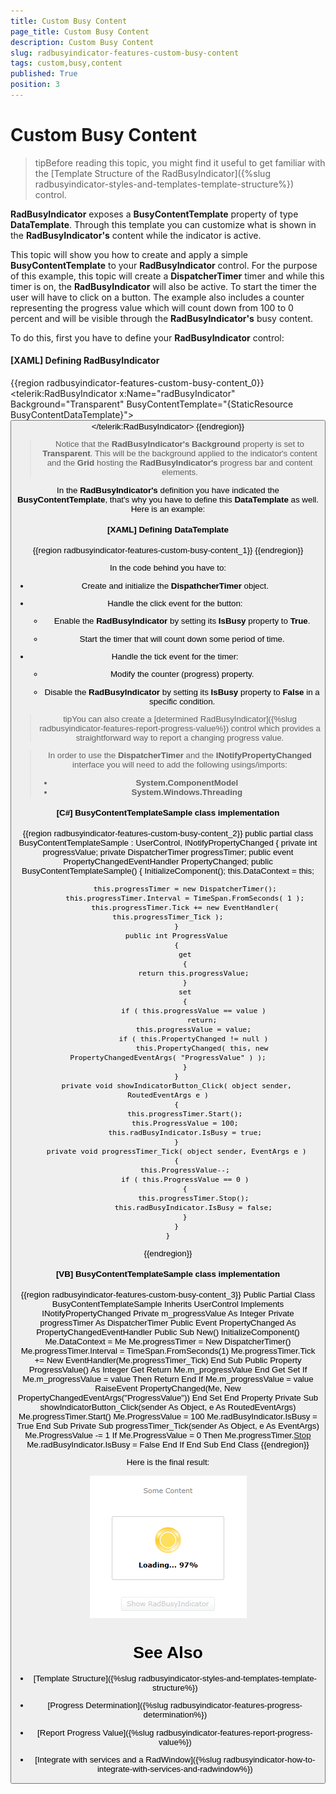 ```yaml
---
title: Custom Busy Content
page_title: Custom Busy Content
description: Custom Busy Content
slug: radbusyindicator-features-custom-busy-content
tags: custom,busy,content
published: True
position: 3
---
```


# Custom Busy Content

>tipBefore reading this topic, you might find it useful to get familiar with the [Template Structure of the RadBusyIndicator]({%slug radbusyindicator-styles-and-templates-template-structure%}) control.

__RadBusyIndicator__ exposes a __BusyContentTemplate__ property of type __DataTemplate__. Through this template you can customize what is shown in the __RadBusyIndicator's__ content while the indicator is active.

This topic will show you how to create and apply a simple __BusyContentTemplate__ to your __RadBusyIndicator__ control. For the purpose of this example, this topic will create a __DispatcherTimer__ timer and while this timer is on, the __RadBusyIndicator__ will also be active. To start the timer the user will have to click on a button. The example also includes a counter representing the progress value which will count down from 100 to 0 percent and will be visible through the __RadBusyIndicator's__ busy content.

To do this, first you have to define your __RadBusyIndicator__ control:

#### __[XAML] Defining RadBusyIndicator__

{{region radbusyindicator-features-custom-busy-content_0}}
	<telerik:RadBusyIndicator x:Name="radBusyIndicator"
	                          Background="Transparent"
	                          BusyContentTemplate="{StaticResource BusyContentDataTemplate}">
	    <Grid>
	         <TextBlock Text="Some Content"
	                    TextAlignment="Center" />
	         <Button Content="Show RadBusyIndicator"
	                 VerticalAlignment="Bottom"
	                 Click="showIndicatorButton_Click"
	                 Width="150" />
	    </Grid>
	</telerik:RadBusyIndicator>
{{endregion}}

>Notice that the __RadBusyIndicator's Background__ property is set to __Transparent__. This will be the background applied to the indicator's content and the __Grid__ hosting the __RadBusyIndicator's__ progress bar and content elements.

In the __RadBusyIndicator's__ definition you have indicated the __BusyContentTemplate__, that's why you have to define this __DataTemplate__ as well. Here is an example:

#### __[XAML] Defining DataTemplate__

{{region radbusyindicator-features-custom-busy-content_1}}
	<DataTemplate x:Key="BusyContentDataTemplate">
	    <StackPanel Orientation="Horizontal"
	                DataContext="{Binding DataContext, ElementName=radBusyIndicator}">
	        <TextBlock Text="Loading... "
	                   FontWeight="Bold" />
	        <TextBlock Text="{Binding ProgressValue}"
	                   FontWeight="Bold" />
	        <TextBlock Text="%"
	                   FontWeight="Bold" />
	    </StackPanel>
	</DataTemplate>
{{endregion}}

In the code behind you have to:

* Create and initialize the __DispathcherTimer__ object.

* Handle the click event for the button:

	* Enable the __RadBusyIndicator__ by setting its __IsBusy__ property to __True__.

	* Start the timer that will count down some period of time.

* Handle the tick event for the timer:

	* Modify the counter (progress) property.

	* Disable the __RadBusyIndicator__ by setting its __IsBusy__ property to __False__ in a specific condition.

>tipYou can also create a [determined RadBusyIndicator]({%slug radbusyindicator-features-report-progress-value%}) control which provides a straightforward way to report a changing progress value.

>In order to use the __DispatcherTimer__ and the __INotifyPropertyChanged__ interface you will need to add the following usings/imports: 
>* __System.ComponentModel__
>* __System.Windows.Threading__

#### __[C#] BusyContentTemplateSample class implementation__

{{region radbusyindicator-features-custom-busy-content_2}}
	public partial class BusyContentTemplateSample : UserControl, INotifyPropertyChanged
	{
	    private int progressValue;
	    private DispatcherTimer progressTimer;
	    public event PropertyChangedEventHandler PropertyChanged;
	    public BusyContentTemplateSample()
	    {
	        InitializeComponent();
	        this.DataContext = this;
	
	        this.progressTimer = new DispatcherTimer();
	        this.progressTimer.Interval = TimeSpan.FromSeconds( 1 );
	        this.progressTimer.Tick += new EventHandler( this.progressTimer_Tick );
	    }
	    public int ProgressValue
	    {
	        get
	        {
	            return this.progressValue;
	        }
	        set
	        {
	            if ( this.progressValue == value )
	                return;
	            this.progressValue = value;
	            if ( this.PropertyChanged != null )
	                this.PropertyChanged( this, new PropertyChangedEventArgs( "ProgressValue" ) );
	        }
	    }
	    private void showIndicatorButton_Click( object sender, RoutedEventArgs e )
	    {
	        this.progressTimer.Start();
	        this.ProgressValue = 100;
	        this.radBusyIndicator.IsBusy = true;
	    }
	    private void progressTimer_Tick( object sender, EventArgs e )
	    {
	        this.ProgressValue--;
	        if ( this.ProgressValue == 0 )
	        {
	            this.progressTimer.Stop();
	            this.radBusyIndicator.IsBusy = false;
	        }
	    }
	}
{{endregion}}

#### __[VB] BusyContentTemplateSample class implementation__

{{region radbusyindicator-features-custom-busy-content_3}}
	Public Partial Class BusyContentTemplateSample
	 Inherits UserControl
	 Implements INotifyPropertyChanged
	 Private m_progressValue As Integer
	 Private progressTimer As DispatcherTimer
	 Public Event PropertyChanged As PropertyChangedEventHandler
	 Public Sub New()
	  InitializeComponent()
	  Me.DataContext = Me
	  Me.progressTimer = New DispatcherTimer()
	  Me.progressTimer.Interval = TimeSpan.FromSeconds(1)
	  Me.progressTimer.Tick += New EventHandler(Me.progressTimer_Tick)
	 End Sub
	 Public Property ProgressValue() As Integer
	  Get
	   Return Me.m_progressValue
	  End Get
	  Set
	   If Me.m_progressValue = value Then
	    Return
	   End If
	   Me.m_progressValue = value
	   RaiseEvent PropertyChanged(Me, New PropertyChangedEventArgs("ProgressValue"))
	  End Set
	 End Property
	 Private Sub showIndicatorButton_Click(sender As Object, e As RoutedEventArgs)
	  Me.progressTimer.Start()
	  Me.ProgressValue = 100
	  Me.radBusyIndicator.IsBusy = True
	 End Sub
	 Private Sub progressTimer_Tick(sender As Object, e As EventArgs)
	  Me.ProgressValue -= 1
	  If Me.ProgressValue = 0 Then
	   Me.progressTimer.[Stop]()
	   Me.radBusyIndicator.IsBusy = False
	  End If
	 End Sub
	End Class
{{endregion}}

Here is the final result:

![](images/radbusyindicator_styles_and_templates_busycontenttemplate_010.png)

# See Also

 * [Template Structure]({%slug radbusyindicator-styles-and-templates-template-structure%})

 * [Progress Determination]({%slug radbusyindicator-features-progress-determination%})

 * [Report Progress Value]({%slug radbusyindicator-features-report-progress-value%})

 * [Integrate with services and a RadWindow]({%slug radbusyindicator-how-to-integrate-with-services-and-radwindow%})

